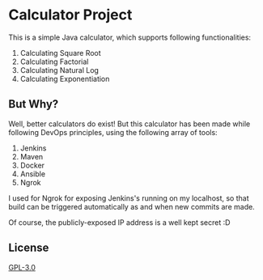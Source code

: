 # Calculator Project

This is a simple Java calculator, which supports following functionalities:

1. Calculating Square Root 
2. Calculating Factorial
3. Calculating Natural Log 
4. Calculating Exponentiation

## But Why? 

Well, better calculators do exist! But this calculator has been made while following DevOps principles, using the following array of tools:

1. Jenkins
2. Maven
3. Docker
4. Ansible
5. Ngrok

I used for Ngrok for exposing Jenkins's running on my localhost, so that build can be triggered automatically as and when new commits are made.

Of course, the publicly-exposed IP address is a well kept secret :D 
## License

[GPL-3.0](https://choosealicense.com/licenses/gpl-3.0/)
